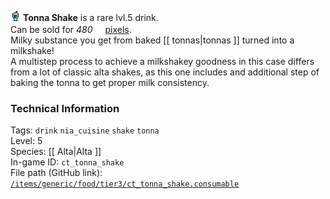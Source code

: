 ![ ](https://raw.githubusercontent.com/Ceterai/Enternia/main/items/generic/food/tier3/ct_tonna_shake.png) **Tonna Shake** is a rare lvl.5 drink.  
Can be sold for *480* <img src="https://starbounder.org/mediawiki/images/2/21/Pixel.png" width="12" height="16"/> [pixels](https://starbounder.org/Pixel).  
Milky substance you get from baked [[ tonnas|tonnas ]] turned into a milkshake!  
A multistep process to achieve a milkshakey goodness in this case differs from a lot of classic alta shakes, as this one includes and additional step of baking the tonna to get proper milk consistency.

### Technical Information

Tags: `drink` `nia_cuisine` `shake` `tonna`  
Level: 5  
Species: [[ Alta|Alta ]]  
In-game ID: `ct_tonna_shake`  
File path (GitHub link): [`/items/generic/food/tier3/ct_tonna_shake.consumable`](https://github.com/Ceterai/Enternia/blob/main/items/generic/food/tier3/ct_tonna_shake.consumable)
